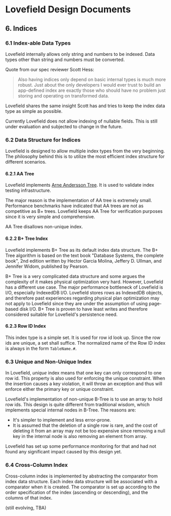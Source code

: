 # Lovefield Design Documents

## 6. Indices

### 6.1 Index-able Data Types

Lovefield internally allows only string and numbers to be indexed. Data types
other than string and numbers must be converted.

Quote from our spec reviewer Scott Hess:

> Also having indices only depend on basic internal types is much more robust.
> Just about the only developers I would ever trust to build an app-defined
> index are exactly those who should have no problem just storing and operating
> on transformed data.

Lovefield shares the same insight Scott has and tries to keep the index data
type as simple as possible.

Currently Lovefield does not allow indexing of nullable fields. This is still
under evaluation and subjected to change in the future.



### 6.2 Data Structure for Indices

Lovefield is designed to allow multiple index types from the very beginning.
The philosophy behind this is to utilize the most efficient index structure
for different scenarios.

#### 6.2.1 AA Tree

Lovefield implements
[Arne Andersson Tree](http://user.it.uu.se/~arnea/abs/simp.html). It is used
to validate index testing infrastructure.

The major reason is the implementation of AA tree is extremely small.
Performance benchmarks have indicated that AA trees are not as competitive as
B+ trees. Lovefield keeps AA Tree for verification purposes since it is very
simple and comprehensive.

AA Tree disallows non-unique index.

#### 6.2.2 B+ Tree Index

Lovefield implements B+ Tree as its default index data structure. The B+ Tree
algorithm is based on the text book "Database Systems, the complete book", 2nd
edition written by Hector Garcia Molina, Jeffery D. Ullman, and Jennifer Widom,
published by Pearson.

B+ Tree is a very complicated data structure and some argues the complexity
of it makes physical optimization very hard. However, Lovefield has a
different use case. The major performance bottleneck of Lovefield is I/O,
especially IndexedDB I/O. Lovefield stores rows as IndexedDB objects, and
therefore past experiences regarding physical plan optimization may not apply
to Lovefield since they are under the assumption of using page-based disk I/O.
B+ Tree is proven to have least writes and therefore considered suitable for
Lovefield's persistence need.

#### 6.2.3 Row ID Index

This index type is a simple set. It is used for row id look up. Since the row
ids are unique, a set shall suffice. The normalized name of the Row ID index is
always in the form `TableName.#`.

### 6.3 Unique and Non-Unique Index

In Lovefield, *unique* index means that one key can only correspond to one row
id. This property is also used for enforcing the unique constraint. When the
insertion causes a key violation, it will throw an exception and thus will
enforce either the primary key or unique constraint.

Lovefield's implementation of non-unique B-Tree is to use an array to hold row
ids. This design is quite different from traditional wisdom, which implements
special internal nodes in B-Tree. The reasons are:

* It's simpler to implement and less error-prone.
* It is assumed that the deletion of a single row is rare, and the cost of
  deleting it from an array may not be too expensive since removing a null key
  in the internal node is also removing an element from array.

Lovefield has set up some performance monitoring for that and had not found any
significant impact caused by this design yet.

### 6.4 Cross-Column Index

Cross-column index is implemented by abstracting the comparator from index data
structure. Each index data structure will be associated with a comparator when
it is created. The comparator is set up according to the order specification of
the index (ascending or descending), and the columns of that index.

(still evolving, TBA)

